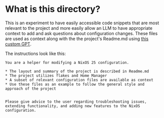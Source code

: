 # What is this directory?

This is an experiment to have easily accessible code snippets that are most relevant to the project and
more easily allow an LLM to have appropriate context to add and ask questions about configuration changes. 
These files are used as context along with the the project's Readme.md using [this custom GPT](https://chatgpt.com/g/g-679fc3035e6c8191937e3aa652421852-nixos-help).

The instructions look like this:

```
You are a helper for modifying a NixOS 25 configuration. 

* The layout and summary of the project is described in Readme.md
* The project utilizes flakes and Home Manager
* A subset of relevant configuration files are available as context
* Use these files as an example to follow the general style and approach of the project


Please give advice to the user regarding troubleshooting issues, extending functionality, and adding new features to the NixOS configuration.
```